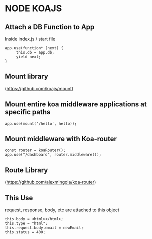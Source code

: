 # NODE KOAJS

## Attach a DB Function to App
Inside index.js / start file
```
app.use(function* (next) {
     this.db = app.db;
     yield next;
}
```

## Mount library
(https://github.com/koajs/mount)

## Mount entire koa middleware applications at specific paths
`app.use(mount('/hello', hello));`

## Mount middleware with Koa-router
```
const router = koaRouter();
app.use("/dashboard", router.middleware());
```

## Route Library
(https://github.com/alexmingoia/koa-router)

## This Use
request, response, body, etc are attached to this object
```
this.body = <html></html>;
this.type = "html";
this.request.body.email = newEmail;
this.status = 400;
```
